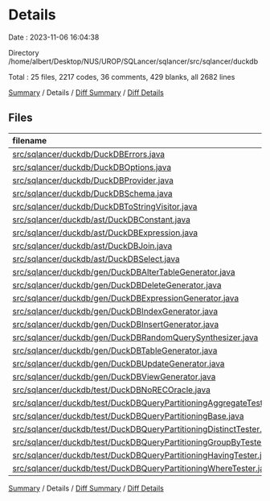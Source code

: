 # Details

Date : 2023-11-06 16:04:38

Directory /home/albert/Desktop/NUS/UROP/SQLancer/sqlancer/src/sqlancer/duckdb

Total : 25 files,  2217 codes, 36 comments, 429 blanks, all 2682 lines

[Summary](results.md) / Details / [Diff Summary](diff.md) / [Diff Details](diff-details.md)

## Files
| filename | language | code | comment | blank | total |
| :--- | :--- | ---: | ---: | ---: | ---: |
| [src/sqlancer/duckdb/DuckDBErrors.java](/src/sqlancer/duckdb/DuckDBErrors.java) | Java | 88 | 5 | 23 | 116 |
| [src/sqlancer/duckdb/DuckDBOptions.java](/src/sqlancer/duckdb/DuckDBOptions.java) | Java | 122 | 0 | 36 | 158 |
| [src/sqlancer/duckdb/DuckDBProvider.java](/src/sqlancer/duckdb/DuckDBProvider.java) | Java | 141 | 1 | 23 | 165 |
| [src/sqlancer/duckdb/DuckDBSchema.java](/src/sqlancer/duckdb/DuckDBSchema.java) | Java | 239 | 5 | 38 | 282 |
| [src/sqlancer/duckdb/DuckDBToStringVisitor.java](/src/sqlancer/duckdb/DuckDBToStringVisitor.java) | Java | 83 | 0 | 9 | 92 |
| [src/sqlancer/duckdb/ast/DuckDBConstant.java](/src/sqlancer/duckdb/ast/DuckDBConstant.java) | Java | 135 | 0 | 58 | 193 |
| [src/sqlancer/duckdb/ast/DuckDBExpression.java](/src/sqlancer/duckdb/ast/DuckDBExpression.java) | Java | 3 | 0 | 3 | 6 |
| [src/sqlancer/duckdb/ast/DuckDBJoin.java](/src/sqlancer/duckdb/ast/DuckDBJoin.java) | Java | 103 | 0 | 22 | 125 |
| [src/sqlancer/duckdb/ast/DuckDBSelect.java](/src/sqlancer/duckdb/ast/DuckDBSelect.java) | Java | 12 | 0 | 7 | 19 |
| [src/sqlancer/duckdb/gen/DuckDBAlterTableGenerator.java](/src/sqlancer/duckdb/gen/DuckDBAlterTableGenerator.java) | Java | 64 | 0 | 7 | 71 |
| [src/sqlancer/duckdb/gen/DuckDBDeleteGenerator.java](/src/sqlancer/duckdb/gen/DuckDBDeleteGenerator.java) | Java | 25 | 0 | 6 | 31 |
| [src/sqlancer/duckdb/gen/DuckDBExpressionGenerator.java](/src/sqlancer/duckdb/gen/DuckDBExpressionGenerator.java) | Java | 364 | 8 | 75 | 447 |
| [src/sqlancer/duckdb/gen/DuckDBIndexGenerator.java](/src/sqlancer/duckdb/gen/DuckDBIndexGenerator.java) | Java | 53 | 0 | 7 | 60 |
| [src/sqlancer/duckdb/gen/DuckDBInsertGenerator.java](/src/sqlancer/duckdb/gen/DuckDBInsertGenerator.java) | Java | 43 | 1 | 10 | 54 |
| [src/sqlancer/duckdb/gen/DuckDBRandomQuerySynthesizer.java](/src/sqlancer/duckdb/gen/DuckDBRandomQuerySynthesizer.java) | Java | 56 | 7 | 8 | 71 |
| [src/sqlancer/duckdb/gen/DuckDBTableGenerator.java](/src/sqlancer/duckdb/gen/DuckDBTableGenerator.java) | Java | 82 | 0 | 8 | 90 |
| [src/sqlancer/duckdb/gen/DuckDBUpdateGenerator.java](/src/sqlancer/duckdb/gen/DuckDBUpdateGenerator.java) | Java | 44 | 0 | 10 | 54 |
| [src/sqlancer/duckdb/gen/DuckDBViewGenerator.java](/src/sqlancer/duckdb/gen/DuckDBViewGenerator.java) | Java | 31 | 0 | 6 | 37 |
| [src/sqlancer/duckdb/test/DuckDBNoRECOracle.java](/src/sqlancer/duckdb/test/DuckDBNoRECOracle.java) | Java | 119 | 9 | 10 | 138 |
| [src/sqlancer/duckdb/test/DuckDBQueryPartitioningAggregateTester.java](/src/sqlancer/duckdb/test/DuckDBQueryPartitioningAggregateTester.java) | Java | 174 | 0 | 16 | 190 |
| [src/sqlancer/duckdb/test/DuckDBQueryPartitioningBase.java](/src/sqlancer/duckdb/test/DuckDBQueryPartitioningBase.java) | Java | 64 | 0 | 10 | 74 |
| [src/sqlancer/duckdb/test/DuckDBQueryPartitioningDistinctTester.java](/src/sqlancer/duckdb/test/DuckDBQueryPartitioningDistinctTester.java) | Java | 37 | 0 | 8 | 45 |
| [src/sqlancer/duckdb/test/DuckDBQueryPartitioningGroupByTester.java](/src/sqlancer/duckdb/test/DuckDBQueryPartitioningGroupByTester.java) | Java | 44 | 0 | 10 | 54 |
| [src/sqlancer/duckdb/test/DuckDBQueryPartitioningHavingTester.java](/src/sqlancer/duckdb/test/DuckDBQueryPartitioningHavingTester.java) | Java | 54 | 0 | 10 | 64 |
| [src/sqlancer/duckdb/test/DuckDBQueryPartitioningWhereTester.java](/src/sqlancer/duckdb/test/DuckDBQueryPartitioningWhereTester.java) | Java | 37 | 0 | 9 | 46 |

[Summary](results.md) / Details / [Diff Summary](diff.md) / [Diff Details](diff-details.md)